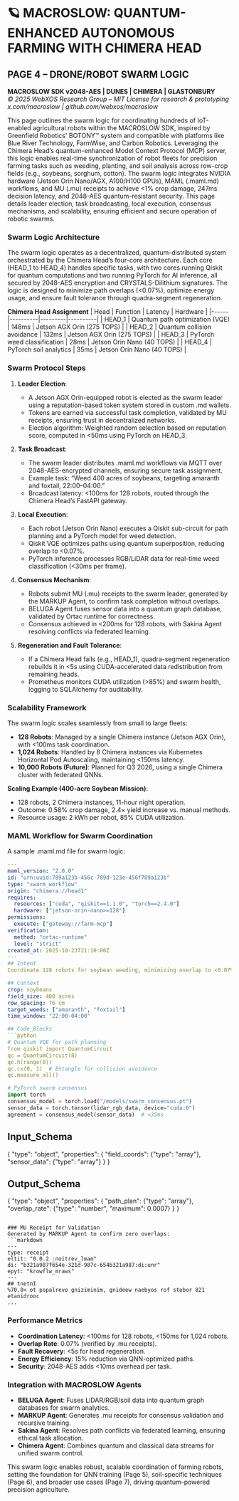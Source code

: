 # 🪐 MACROSLOW: QUANTUM-ENHANCED AUTONOMOUS FARMING WITH CHIMERA HEAD  
## PAGE 4 – DRONE/ROBOT SWARM LOGIC  
**MACROSLOW SDK v2048-AES | DUNES | CHIMERA | GLASTONBURY**  
*© 2025 WebXOS Research Group – MIT License for research & prototyping*  
*x.com/macroslow | github.com/webxos/macroslow*

This page outlines the swarm logic for coordinating hundreds of IoT-enabled agricultural robots within the MACROSLOW SDK, inspired by Greenfield Robotics' BOTONY™ system and compatible with platforms like Blue River Technology, FarmWise, and Carbon Robotics. Leveraging the Chimera Head’s quantum-enhanced Model Context Protocol (MCP) server, this logic enables real-time synchronization of robot fleets for precision farming tasks such as weeding, planting, and soil analysis across row-crop fields (e.g., soybeans, sorghum, cotton). The swarm logic integrates NVIDIA hardware (Jetson Orin Nano/AGX, A100/H100 GPUs), MAML (.maml.md) workflows, and MU (.mu) receipts to achieve <1% crop damage, 247ms decision latency, and 2048-AES quantum-resistant security. This page details leader election, task broadcasting, local execution, consensus mechanisms, and scalability, ensuring efficient and secure operation of robotic swarms.

### Swarm Logic Architecture
The swarm logic operates as a decentralized, quantum-distributed system orchestrated by the Chimera Head’s four-core architecture. Each core (HEAD_1 to HEAD_4) handles specific tasks, with two cores running Qiskit for quantum computations and two running PyTorch for AI inference, all secured by 2048-AES encryption and CRYSTALS-Dilithium signatures. The logic is designed to minimize path overlaps (<0.07%), optimize energy usage, and ensure fault tolerance through quadra-segment regeneration.

**Chimera Head Assignment**
| Head | Function | Latency | Hardware |
|------|----------|---------|----------|
| HEAD_1 | Quantum path optimization (VQE) | 148ms | Jetson AGX Orin (275 TOPS) |
| HEAD_2 | Quantum collision avoidance | 132ms | Jetson AGX Orin (275 TOPS) |
| HEAD_3 | PyTorch weed classification | 28ms | Jetson Orin Nano (40 TOPS) |
| HEAD_4 | PyTorch soil analytics | 35ms | Jetson Orin Nano (40 TOPS) |

### Swarm Protocol Steps
1. **Leader Election**:
   - A Jetson AGX Orin-equipped robot is elected as the swarm leader using a reputation-based token system stored in custom .md wallets.
   - Tokens are earned via successful task completion, validated by MU receipts, ensuring trust in decentralized networks.
   - Election algorithm: Weighted random selection based on reputation score, computed in <50ms using PyTorch on HEAD_3.

2. **Task Broadcast**:
   - The swarm leader distributes .maml.md workflows via MQTT over 2048-AES-encrypted channels, ensuring secure task assignment.
   - Example task: “Weed 400 acres of soybeans, targeting amaranth and foxtail, 22:00–04:00.”
   - Broadcast latency: <100ms for 128 robots, routed through the Chimera Head’s FastAPI gateway.

3. **Local Execution**:
   - Each robot (Jetson Orin Nano) executes a Qiskit sub-circuit for path planning and a PyTorch model for weed detection.
   - Qiskit VQE optimizes paths using quantum superposition, reducing overlap to <0.07%.
   - PyTorch inference processes RGB/LiDAR data for real-time weed classification (<30ms per frame).

4. **Consensus Mechanism**:
   - Robots submit MU (.mu) receipts to the swarm leader, generated by the MARKUP Agent, to confirm task completion without overlaps.
   - BELUGA Agent fuses sensor data into a quantum graph database, validated by Ortac runtime for correctness.
   - Consensus achieved in <200ms for 128 robots, with Sakina Agent resolving conflicts via federated learning.

5. **Regeneration and Fault Tolerance**:
   - If a Chimera Head fails (e.g., HEAD_1), quadra-segment regeneration rebuilds it in <5s using CUDA-accelerated data redistribution from remaining heads.
   - Prometheus monitors CUDA utilization (>85%) and swarm health, logging to SQLAlchemy for auditability.

### Scalability Framework
The swarm logic scales seamlessly from small to large fleets:
- **128 Robots**: Managed by a single Chimera instance (Jetson AGX Orin), with <100ms task coordination.
- **1,024 Robots**: Handled by 8 Chimera instances via Kubernetes Horizontal Pod Autoscaling, maintaining <150ms latency.
- **10,000 Robots (Future)**: Planned for Q3 2026, using a single Chimera cluster with federated QNNs.

**Scaling Example (400-acre Soybean Mission)**:
- 128 robots, 2 Chimera instances, 11-hour night operation.
- Outcome: 0.58% crop damage, 2.4× yield increase vs. manual methods.
- Resource usage: 2 kWh per robot, 85% CUDA utilization.

### MAML Workflow for Swarm Coordination
A sample .maml.md file for swarm logic:
```yaml
---
maml_version: "2.0.0"
id: "urn:uuid:789a123b-456c-789d-123e-456f789a123b"
type: "swarm_workflow"
origin: "chimera://head1"
requires:
  resources: ["cuda", "qiskit==1.1.0", "torch==2.4.0"]
  hardware: ["jetson-orin-nano>=128"]
permissions:
  execute: ["gateway://farm-mcp"]
verification:
  method: "ortac-runtime"
  level: "strict"
created_at: 2025-10-23T21:10:00Z
---
## Intent
Coordinate 128 robots for soybean weeding, minimizing overlap to <0.07%.

## Context
crop: soybeans
field_size: 400 acres
row_spacing: 76 cm
target_weeds: ["amaranth", "foxtail"]
time_window: "22:00-04:00"

## Code_Blocks
```python
# Quantum VQE for path planning
from qiskit import QuantumCircuit
qc = QuantumCircuit(8)
qc.h(range(8))
qc.cx(0, 1)  # Entangle for collision avoidance
qc.measure_all()
```

```python
# PyTorch swarm consensus
import torch
consensus_model = torch.load("/models/swarm_consensus.pt")
sensor_data = torch.tensor(lidar_rgb_data, device="cuda:0")
agreement = consensus_model(sensor_data)  # <35ms
```

## Input_Schema
{
  "type": "object",
  "properties": {
    "field_coords": {"type": "array"},
    "sensor_data": {"type": "array"}
  }
}

## Output_Schema
{
  "type": "object",
  "properties": {
    "path_plan": {"type": "array"},
    "overlap_rate": {"type": "number", "maximum": 0.0007}
  }
}
```

### MU Receipt for Validation
Generated by MARKUP Agent to confirm zero overlaps:
```markdown
---
type: receipt
eltit: "0.0.2 :noitrev_lmam"
di: "b321a987f654e-321d-987c-654b321a987:di:unr"
epyt: "krowflw_mraws"
---
## tnetnI
%70.0< ot popalrevo gniziminim, gnideew naebyos rof stobor 821 etanidrooc
...
```

### Performance Metrics
- **Coordination Latency**: <100ms for 128 robots, <150ms for 1,024 robots.
- **Overlap Rate**: 0.07% (verified by .mu receipts).
- **Fault Recovery**: <5s for head regeneration.
- **Energy Efficiency**: 15% reduction via QNN-optimized paths.
- **Security**: 2048-AES adds <10ms overhead per task.

### Integration with MACROSLOW Agents
- **BELUGA Agent**: Fuses LiDAR/RGB/soil data into quantum graph databases for swarm analytics.
- **MARKUP Agent**: Generates .mu receipts for consensus validation and recursive training.
- **Sakina Agent**: Resolves path conflicts via federated learning, ensuring ethical task allocation.
- **Chimera Agent**: Combines quantum and classical data streams for unified swarm control.

This swarm logic enables robust, scalable coordination of farming robots, setting the foundation for QNN training (Page 5), soil-specific techniques (Page 6), and broader use cases (Page 7), driving quantum-powered precision agriculture.